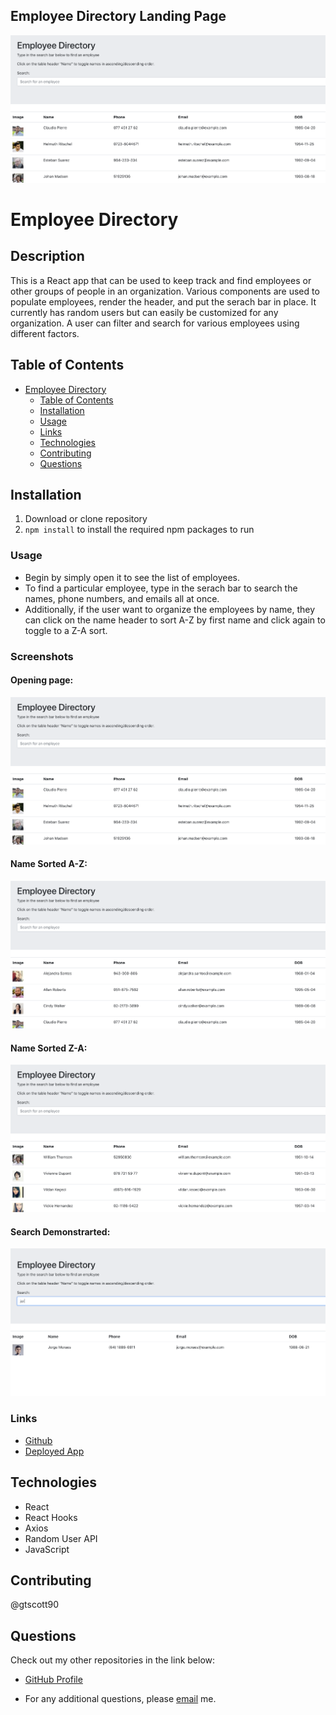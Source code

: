 ## Employee Directory Landing Page

![Opening page](./public/images/homepage.png)

# Employee Directory 

## Description 
This is a React app that can be used to keep track and find employees or other groups of people in an organization. Various components are used to populate employees, render the header, and put the serach bar in place. It currently has random users but can easily be customized for any organization. A user can filter and search for various employees using different factors. 

## Table of Contents

- [Employee Directory](#employee-directory)
  - [Table of Contents](#table-of-contents)
  - [Installation](#installation)
  - [Usage](#usage)
  - [Links](#links)
  - [Technologies](#technologies)
  - [Contributing](#contributing)
  - [Questions](#questions)

## Installation
1. Download or clone repository
2. `npm install` to install the required npm packages to run

### Usage
- Begin by simply open it to see the list of employees. 
- To find a particular employee, type in the serach bar to search the names, phone numbers, and emails all at once. 
- Additionally, if the user want to organize the employees by name, they can click on the name header to sort A-Z by first name and click again to toggle to a Z-A sort. 

### Screenshots
#### Opening page:
![Opening page](./public/images/homepage.png)
#### Name Sorted A-Z:
![Name Sorted A-Z:](./public/images/sortedA-Z.png)
#### Name Sorted Z-A:
![Name Sorted Z-A](./public/images/sortedZ-A.png)
#### Search Demonstrarted:
![Search Demonstrarted](./public/images/search.png)

### Links
 - [Github](https://github.com/gtscott90/employee-tracker)
 - [Deployed App](https://gtscott90.github.io/employee-directory/)
 
 ## Technologies

 - React
 - React Hooks
 - Axios 
 - Random User API
 - JavaScript

## Contributing

@gtscott90

## Questions

Check out my other repositories in the link below:

- [GitHub Profile](https://github.com/gtscott90)

- For any additional questions, please [email](mailto:gtscott90@gmail.com) me.
